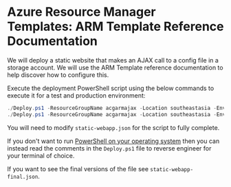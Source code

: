 # Azure Resource Manager Templates: ARM Template Reference Documentation

We will deploy a static website that makes an AJAX call to a config file in a storage account. We will use the ARM Template reference documentation to help discover how to configure this.

Execute the deployment PowerShell script using the below commands to execute it for a test and production environment:

```powershell
./Deploy.ps1 -ResourceGroupName acgarmajax -Location southeastasia -Environment test
./Deploy.ps1 -ResourceGroupName acgarmajax -Location southeastasia -Environment prod
```

You will need to modify `static-webapp.json` for the script to fully complete.

If you don't want to run [PowerShell on your operating system](https://docs.microsoft.com/en-us/powershell/scripting/install/installing-powershell) then you can instead read the comments in the `Deploy.ps1` file to reverse engineer for your terminal of choice.

If you want to see the final versions of the file see `static-webapp-final.json`.
